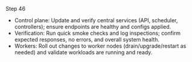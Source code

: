 Step 46

- Control plane: Update and verify central services (API, scheduler, controllers); ensure endpoints are healthy and configs applied.
- Verification: Run quick smoke checks and log inspections; confirm expected responses, no errors, and overall system health.
- Workers: Roll out changes to worker nodes (drain/upgrade/restart as needed) and validate workloads are running and ready.